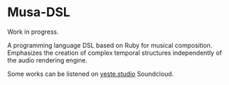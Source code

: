 # Musa-DSL

Work in progress.

A programming language DSL based on Ruby for musical composition. 
Emphasizes the creation of complex temporal structures independently of the audio rendering engine.

Some works can be listened on [yeste.studio](https://soundcloud.com/yeste-studio) Soundcloud.

